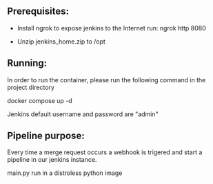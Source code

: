 ## Prerequisites:

- Install ngrok to expose jenkins to the Internet
  run: ngrok http 8080

- Unzip jenkins_home.zip to /opt

## Running:

In order to run the container, please run the following command in the project directory

docker compose up -d

Jenkins default username and password are "admin"

## Pipeline purpose:

Every time a merge request occurs a webhook is trigered and start a pipeline in our jenkins instance.

main.py run in a distroless python image
